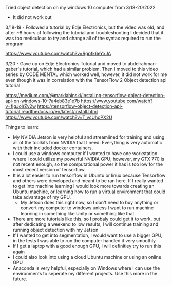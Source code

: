 Tried object detection on my windows 10 computer from 3/18-20/2022
  - It did not work out

3/18-19 - Followed a tutorial by Edje Electronics, but the video was old, and after ~8 hours of following the tutorial and troubleshooting I decided that it was too meticulous to try and change all of the syntax required to run the program

https://www.youtube.com/watch?v=Rgpfk6eYxJA

3/20 - Gave up on Edje Electronics Tutorial and moved to abdelrahman-gaber's tutorial, which had a similar problem. Then I moved to this video series by CODE MENTAL which worked well, however, it did not work for me even though it was in correlation with the TensorFlow 2 Object detection api tutorial
  
  https://medium.com/@marklabinski/installing-tensorflow-object-detection-api-on-windows-10-7a4eb83e1e7b
  https://www.youtube.com/watch?v=flgJoIrZv2w
  https://tensorflow-object-detection-api-tutorial.readthedocs.io/en/latest/install.html
  https://www.youtube.com/watch?v=T_vcUhoPX2U
  
Things to learn:
  - My NVIDIA Jetson is very helpful and streamlined for training and using all of the toolkits from NVIDIA that I need. Everything is very automatic with their included docker containers.
  - I could use a windows computer if I wanted to have one workstation where I could utilize my powerful NVIDIA GPU; however, my GTX 770 is not recent enough, so the computational power it has is too low for the most recent version of tensorflow.
  - It is a lot easier to run tensorflow in Ubuntu or linux because Tensorflow and others were developed and meant to be ran here. If I really wanted to get into machine learning I would look more towards creating an Ubuntu machine, or learning how to run a virtual environment that could take advantage of my GPU. 
    - My Jetson does this right now, so I don't need to buy anything or convert my computer to windows unless I want to run machine learning in something like Unity or something like that.
  - There are more tutorials like this, so I probaly could get it to work, but after dedicating a weekend to low results, I will continue training and running object detection with my Jetson
  - If I wanted to get into segmentation, I would want to use a bigger GPU, in the tests I was able to run the computer handled it very smoothly
  - If I get a laptop with a good enough GPU, I will definitley try to run this again
  - I could also look into using a cloud Ubuntu machine or using an online GPU
  - Anaconda is very helpful, especially on Windows where I can use the environments to seperate my different projects. Use this more in the future.
